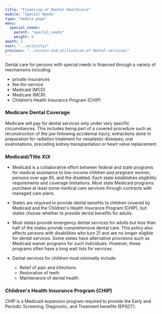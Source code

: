 ```yaml
---
title: "Financing of Dental Healthcare"
module: "Special Needs"
type: "module-page"
menu:
  special_needs:
    parent: "special_needs"
    weight: 6
depth: 3
next: "../activity/"
previous: "../access-and-utilization-of-dental-services/"
---
```

<div class="pageblock"><p>Dental care for persons with special needs is financed through a variety of mechanisms including:</p>
<ul>
<li>private insurances</li>
<li>fee-for-service</li>
<li>Medicaid (MCD)</li>
<li>Medicare (MCR)</li>
<li>Children’s Health Insurance Program (CHIP)</li>
</ul>
<h3>Medicare Dental Coverage</h3>
<p>Medicare will pay for dental services only under very specific circumstances. This includes being part of a covered procedure such as reconstruction of the jaw following accidental injury; extractions done in preparation for radiation treatment for neoplastic diseases; oral examinations, preceding kidney transplantation or heart valve replacement.</p>
<h3>Medicaid/Title XIX</h3>
<ul>
<li>
<p>Medicaid is a collaborative effort between federal and state programs for medical assistance to low-income children and pregnant women, persons over age 65, and the disabled. Each state establishes eligibility requirements and coverage limitations. Most state Medicaid programs purchase at least some medical care services through contracts with managed care plans. </p>
</li>
<li>
<p>States are required to provide dental benefits to children covered by Medicaid and the Children's Health Insurance Program (CHIP), but states choose whether to provide dental benefits for adults. </p>
</li>
<li>
<p>Most states provide emergency dental services for adults but less than half of the states provide comprehensive dental care. This policy also affects persons with disabilities who turn 21 and are no longer eligible for dental services. Some states have alternative provisions such as Medicaid waiver programs for such individuals. However, these programs often have a long wait lists for services.</p>
</li>
</ul>
</div><div class="pageblock"><ul>
<li>Dental services for children must minimally include:</li>
<ul>
<li>Relief of pain and infections</li>
<li>Restoration of teeth</li>
<li>Maintenance of dental health</li>
</ul>
</ul>
</div><div class="pageblock"><h3>Children's Health Insurance Program (CHIP)</h3>
<p>CHIP is a Medicaid expansion program required to provide the Early and Periodic Screening, Diagnostic, and Treatment benefits (EPSDT).</p>
</div>